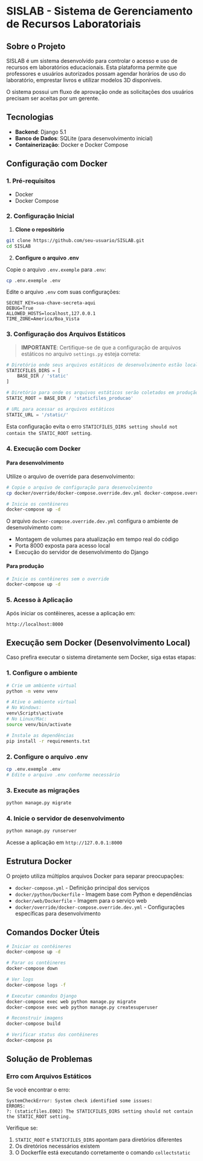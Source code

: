 # SISLAB - Sistema de Gerenciamento de Recursos Laboratoriais

## Sobre o Projeto

SISLAB é um sistema desenvolvido para controlar o acesso e uso de recursos em laboratórios educacionais. Esta plataforma permite que professores e usuários autorizados possam agendar horários de uso do laboratório, emprestar livros e utilizar modelos 3D disponíveis.

O sistema possui um fluxo de aprovação onde as solicitações dos usuários precisam ser aceitas por um gerente.

## Tecnologias

- **Backend**: Django 5.1
- **Banco de Dados**: SQLite (para desenvolvimento inicial)
- **Containerização**: Docker e Docker Compose

## Configuração com Docker

### 1. Pré-requisitos

- Docker
- Docker Compose

### 2. Configuração Inicial

1. **Clone o repositório**

```bash
git clone https://github.com/seu-usuario/SISLAB.git
cd SISLAB
```

2. **Configure o arquivo .env**

Copie o arquivo `.env.exemple` para `.env`:

```bash
cp .env.exemple .env
```

Edite o arquivo `.env` com suas configurações:

```
SECRET_KEY=sua-chave-secreta-aqui
DEBUG=True
ALLOWED_HOSTS=localhost,127.0.0.1
TIME_ZONE=America/Boa_Vista
```

### 3. Configuração dos Arquivos Estáticos

> **IMPORTANTE**: Certifique-se de que a configuração de arquivos estáticos no arquivo `settings.py` esteja correta:

```python
# Diretório onde seus arquivos estáticos de desenvolvimento estão localizados
STATICFILES_DIRS = [
    BASE_DIR / 'static'
]

# Diretório para onde os arquivos estáticos serão coletados em produção
STATIC_ROOT = BASE_DIR / 'staticfiles_producao'

# URL para acessar os arquivos estáticos
STATIC_URL = '/static/'
```

Esta configuração evita o erro `STATICFILES_DIRS setting should not contain the STATIC_ROOT setting`.

### 4. Execução com Docker

#### Para desenvolvimento

Utilize o arquivo de override para desenvolvimento:

```bash
# Copie o arquivo de configuração para desenvolvimento
cp docker/override/docker-compose.override.dev.yml docker-compose.override.yml

# Inicie os contêineres
docker-compose up -d
```

O arquivo `docker-compose.override.dev.yml` configura o ambiente de desenvolvimento com:
- Montagem de volumes para atualização em tempo real do código
- Porta 8000 exposta para acesso local
- Execução do servidor de desenvolvimento do Django

#### Para produção

```bash
# Inicie os contêineres sem o override
docker-compose up -d
```

### 5. Acesso à Aplicação

Após iniciar os contêineres, acesse a aplicação em:

```
http://localhost:8000
```

## Execução sem Docker (Desenvolvimento Local)

Caso prefira executar o sistema diretamente sem Docker, siga estas etapas:

### 1. Configure o ambiente

```bash
# Crie um ambiente virtual
python -m venv venv

# Ative o ambiente virtual
# No Windows:
venv\Scripts\activate
# No Linux/Mac:
source venv/bin/activate

# Instale as dependências
pip install -r requirements.txt
```

### 2. Configure o arquivo .env

```bash
cp .env.exemple .env
# Edite o arquivo .env conforme necessário
```

### 3. Execute as migrações

```bash
python manage.py migrate
```

### 4. Inicie o servidor de desenvolvimento

```bash
python manage.py runserver
```

Acesse a aplicação em `http://127.0.0.1:8000`

## Estrutura Docker

O projeto utiliza múltiplos arquivos Docker para separar preocupações:

- `docker-compose.yml` - Definição principal dos serviços
- `docker/python/Dockerfile` - Imagem base com Python e dependências
- `docker/web/Dockerfile` - Imagem para o serviço web
- `docker/override/docker-compose.override.dev.yml` - Configurações específicas para desenvolvimento

## Comandos Docker Úteis

```bash
# Iniciar os contêineres
docker-compose up -d

# Parar os contêineres
docker-compose down

# Ver logs
docker-compose logs -f

# Executar comandos Django
docker-compose exec web python manage.py migrate
docker-compose exec web python manage.py createsuperuser

# Reconstruir imagens
docker-compose build

# Verificar status dos contêineres
docker-compose ps
```

## Solução de Problemas

### Erro com Arquivos Estáticos

Se você encontrar o erro:
```
SystemCheckError: System check identified some issues:
ERRORS:
?: (staticfiles.E002) The STATICFILES_DIRS setting should not contain the STATIC_ROOT setting.
```

Verifique se:
1. `STATIC_ROOT` e `STATICFILES_DIRS` apontam para diretórios diferentes
2. Os diretórios necessários existem
3. O Dockerfile está executando corretamente o comando `collectstatic`